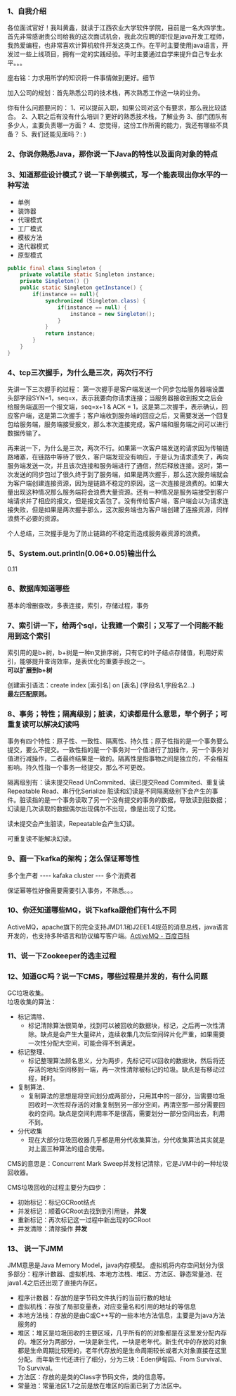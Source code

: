 ### 1、自我介绍
各位面试官好！我叫黄鑫，就读于江西农业大学软件学院，目前是一名大四学生。首先非常感谢贵公司给我的这次面试机会，我此次应聘的职位是java开发工程师，我热爱编程，也非常喜欢计算机软件开发这类工作。在平时主要使用java语言，开发过一些上线项目，拥有一定的实践经验。平时主要通过自学来提升自己专业水平。。。

座右铭：力求用所学的知识将一件事情做到更好。细节

加入公司的规划：首先熟悉公司的技术栈，再次熟悉工作这一块的业务。

你有什么问题要问的：
1、可以提前入职，如果公司对这个有要求，那么我比较适合。
2、入职之后有没有什么培训？更好的熟悉技术栈，了解业务
3、部门团队有多少人，主要负责哪一方面？
4、您觉得，这份工作所需的能力，我还有哪些不具备？
5、我们还能见面吗？: )


### 2、你说你熟悉Java，那你说一下Java的特性以及面向对象的特点


### 3、知道那些设计模式？说一下单例模式，写一个能表现出你水平的一种写法
* 单例
* 装饰器
* 代理模式
* 工厂模式
* 模板方法
* 迭代器模式
* 原型模式

```java
public final class Singleton {
    private volatile static Singleton instance;
    private Singleton() {}
    public static Singleton getInstance() {
        if(instance == null){
            synchronized (Singleton.class) {
                if(instance == null) {
                    instance = new Singleton();
                }
            }
            return instance;
        }
    }
}
```

###  4、tcp三次握手，为什么是三次，两次行不行
先讲一下三次握手的过程：
第一次握手是客户端发送一个同步包给服务器端设置头部字段SYN=1，seq=x，表示我要向你请求连接；当服务器接收到报文之后会给服务端返回一个报文端，seq=x+1 & ACK = 1，这是第二次握手，表示确认，回应客户端，这是第二次握手；客户端收到服务端的回应之后，又需要发送一个回复包给服务端，服务端接受报文，那么本次连接完成，客户端和服务端之间可以进行数据传输了。

再来说一下，为什么是三次，两次不行。如果第一次客户端发送的请求因为传输链路堵塞，在链路中等待了很久，客户端发现没有响应，于是认为请求遗失了，再向服务端发送一次，并且该次连接和服务端进行了通信，然后释放连接。这时，第一次发送的同步包过了很久终于到了服务端，如果是两次握手，那么这次服务端就会为客户端创建连接资源，因为是链路不稳定的原因，这一次连接是浪费的。如果大量出现这种情况那么服务端将会浪费大量资源。还有一种情况是服务端接受到客户端请求并了相应的报文，但是报文丢包了。没有传给客户端，客户端会以为请求连接失败，但是如果是两次握手那么，这次服务端也为客户端创建了连接资源，同样浪费不必要的资源。

个人总结，三次握手是为了防止链路的不稳定而造成服务器资源的浪费。

### 5、System.out.println(0.06+0.05)输出什么
0.11

### 6、数据库知道哪些
基本的增删查改，多表连接，索引，存储过程，事务

### 7、索引讲一下，给两个sql，让我建一个索引；又写了一个问能不能用到这个索引
索引用的是b+树，b+树是一种n叉排序树，只有它的叶子结点存储值，利用好索引，能够提升查询效率，是表优化的重要手段之一。   
**可以扩展到b+树**

创建索引语法：create index [索引名] on [表名] (字段名1,字段名2...)   
**最左匹配原则。**

### 8、事务；特性；隔离级别；脏读，幻读都是什么意思，举个例子；可重复读可以解决幻读吗
事务有四个特性：原子性、一致性、隔离性、持久性；原子性指的是一个事务要么提交，要么不提交。一致性指的是一个事务对一个值进行了加操作，另一个事务对值进行减操作，二者最终结果是一致的。隔离性是指事物之间是独立的，不会相互影响。持久性指一个事务一经提交，那么不可更改。

隔离级别有：读未提交Read UnCommited、读已提交Read Commited、重复读Repeatable Read、串行化Serialize
脏读和幻读是不同隔离级别下会产生的事件。脏读指的是一个事务读取了另一个没有提交的事务的数据，导致读到脏数据；幻读是几次读取的数据偶尔出现偶尔不出现，像是出现了幻觉。

读未提交会产生脏读，Repeatable会产生幻读。

可重复读不能解决幻读。

### 9、画一下kafka的架构；怎么保证幂等性
多个生产者 ---- kafaka cluster --- 多个消费者

保证幂等性好像需要需要引入事务，不熟悉。。。

### 10、你还知道哪些MQ，说下kafka跟他们有什么不同
ActiveMQ，apache旗下的完全支持JMD1.1和J2EE1.4规范的消息总线，java语言开发的，也支持多种语言和协议编写客户端。[ActiveMQ - 百度百科](https://baike.baidu.com/item/ActiveMQ)

### 11、说一下Zookeeper的选主过程


### 12、知道GC吗？说一下CMS，哪些过程是并发的，有什么问题
GC垃圾收集。  
垃圾收集的算法：
* 标记清除、
    - 标记清除算法很简单，找到可以被回收的数据块，标记，之后再一次性清除。缺点是会产生大量碎片，连续收集几次后空间碎片化严重，如果需要一次性分配大空间，可能会得不到满足。
* 标记整理、
    - 标记整理算法顾名思义，分为两步，先标记可以回收的数据块，然后将还存活的地址空间移到一端，再一次性清除被标记的垃圾。缺点是有移动过程，耗时。
* 复制算法、
    - 复制算法的思想是将空间划分成两部分，只用其中的一部分，当需要垃圾回收时一次性将存活的对象复制到另一部分空间，再清空那一部分需要回收的空间。缺点是空间利用率不是很高，需要划分一部分空间出去，利用不到。
* 分代收集
    - 现在大部分垃圾回收器几乎都是用分代收集算法，分代收集算法其实就是对上面三种算法的组合使用。

CMS的意思是：Concurrent Mark Sweep并发标记清除，它是JVM中的一种垃圾回收器。  

CMS垃圾回收的过程主要分为四步：

* 初始标记：标记GCRoot结点
* 并发标记：顺着GCRoot去找到到引用链， **并发**
* 重新标记：再次标记这一过程中新出现的GCRoot
* 并发清除：清除操作 **并发**

### 13、 说一下JMM
JMM意思是Java Memory Model，java内存模型。
虚拟机将内存空间划分为很多部分：程序计数器、虚拟机栈、本地方法栈、堆区、方法区、静态常量池、在java1.4之后还出现了直接内存区。

* 程序计数器：存放的是字节码文件执行的当前行数的地址
* 虚拟机栈：存放了局部变量表，对应变量名和引用的地址的等信息
* 本地方法栈：存放的是由C或C++写的一些本地方法信息，主要是为java方法服务的
* 堆区：堆区是垃圾回收的主要区域，几乎所有的的对象都是在这里发分配内存的。堆区分为两部分，一块是新生代，一块是老年代。新生代中的存放的对象都是生命周期比较短的，老年代存放的是生命周期较长或者大对象直接在这里分配。而年新生代还进行了细分，分为三块：Eden伊甸园、From Survival、To Survival。
* 方法区：存放的是类的Class字节码文件，类的信息等。
* 常量池：常量池区1.7之前是放在堆区的后面已到了方法区中。


